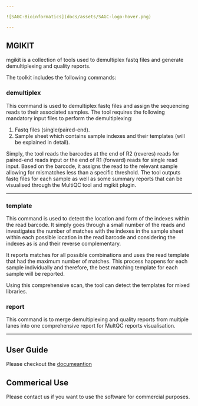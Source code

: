 ```yaml
---

![SAGC-Bioinformatics](docs/assets/SAGC-logo-hover.png)

---
```


## MGIKIT 
mgikit is a collection of tools used to demultiplex fastq files and generate demultiplexing and quality reports.

The toolkit includes the following commands:

### demultiplex
This command is used to demultiplex fastq files and assign the sequencing reads to their
associated samples. The tool requires the following mandatory input files to perform the
demultiplexing:
1. Fastq files (single/paired-end).
2. Sample sheet which contains sample indexes and their templates (will be explained in detail).

Simply, the tool reads the barcodes at the end of R2 (reveres) reads for paired-end reads input or the end of
R1 (forward) reads for single read input. Based on the barcode, it assigns the read to the relevant
sample allowing for mismatches less than a specific threshold. The tool outputs fastq files for each sample
as well as some summary reports that can be visualised through the MultiQC tool and mgikit plugin.

<hr/>

### template

This command is used to detect the location and form of the indexes within the read barcode. It simply goes through a small number of the reads and investigates the number of matches with the indexes in the sample sheet within each possible location in the read barcode and considering the indexes as is and their reverse complementary. 

It reports matches for all possible combinations and uses the read template that had the maximum number of matches. This process happens for each sample individually and therefore, the best matching template for each sample will be reported. 

Using this comprehensive scan, the tool can detect the templates for mixed libraries. 


### report

This command is to merge demultiplexing and quality reports from multiple lanes into one comprehensive report for MultQC reports visualisation.

<hr/>

## User Guide

Please checkout the [documeantion](https://sagc-bioinformatics.github.io/mgikit/)

## Commerical Use

Please contact us if you want to use the software for commercial purposes.
